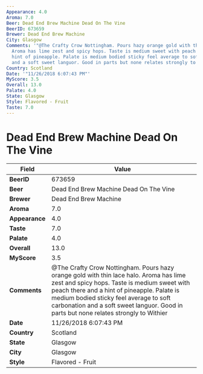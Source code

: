 ```yaml
---
Appearance: 4.0
Aroma: 7.0
Beer: Dead End Brew Machine Dead On The Vine
BeerID: 673659
Brewer: Dead End Brew Machine
City: Glasgow
Comments: '"@The Crafty Crow Nottingham. Pours hazy orange gold with thin lace halo.
  Aroma has lime zest and spicy hops. Taste is medium sweet with peach there and a
  hint of pineapple. Palate is medium bodied sticky feel average to soft carbonation
  and a soft sweet languor. Good in parts but none relates strongly to Withier "'
Country: Scotland
Date: '"11/26/2018 6:07:43 PM"'
MyScore: 3.5
Overall: 13.0
Palate: 4.0
State: Glasgow
Style: Flavored - Fruit
Taste: 7.0
---
```


# Dead End Brew Machine Dead On The Vine

| Field         | Value |
|---------------|-------|
| **BeerID** | 673659 |
| **Beer** | Dead End Brew Machine Dead On The Vine |
| **Brewer** | Dead End Brew Machine |
| **Aroma** | 7.0 |
| **Appearance** | 4.0 |
| **Taste** | 7.0 |
| **Palate** | 4.0 |
| **Overall** | 13.0 |
| **MyScore** | 3.5 |
| **Comments** | @The Crafty Crow Nottingham. Pours hazy orange gold with thin lace halo. Aroma has lime zest and spicy hops. Taste is medium sweet with peach there and a hint of pineapple. Palate is medium bodied sticky feel average to soft carbonation and a soft sweet languor. Good in parts but none relates strongly to Withier  |
| **Date** | 11/26/2018 6:07:43 PM |
| **Country** | Scotland |
| **State** | Glasgow |
| **City** | Glasgow |
| **Style** | Flavored - Fruit |
